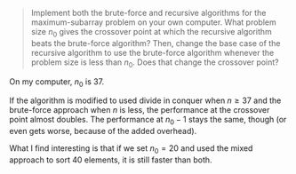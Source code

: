 > Implement both the brute-force and recursive algorithms for the
> maximum-subarray problem on your own computer. What problem size $n_0$ gives
> the crossover point at which the recursive algorithm beats the brute-force
> algorithm? Then, change the base case of the recursive algorithm to use the
> brute-force algorithm whenever the problem size is less than $n_0$. Does
> that change the crossover point?

On my computer, $n_0$ is 37.

If the algorithm is modified to used divide in conquer when $n \geq 37$ and the
brute-force approach when $n$ is less, the performance at the crossover point
almost doubles. The performance at $n_0 - 1$ stays the same, though (or even
gets worse, because of the added overhead).

What I find interesting is that if we set $n_0 = 20$ and used the mixed
approach to sort $40$ elements, it is still faster than both.
